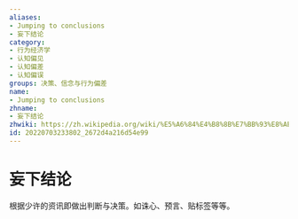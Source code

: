 ```yaml
---
aliases:
- Jumping to conclusions
- 妄下结论
category:
- 行为经济学
- 认知偏见
- 认知偏差
- 认知偏误
groups: 决策、信念与行为偏差
name:
- Jumping to conclusions
zhname:
- 妄下结论
zhwiki: https://zh.wikipedia.org/wiki/%E5%A6%84%E4%B8%8B%E7%BB%93%E8%AE%BA
id: 20220703233802_2672d4a216d54e99
---
```


# 妄下结论

根据少许的资讯即做出判断与决策。如诛心、预言、贴标签等等。
